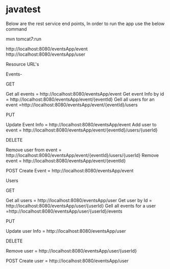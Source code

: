 # javatest
Below are the rest service end points, In order to run the app use the below command

mvn tomcat7:run

http://localhost:8080/eventsApp/event
http://localhost:8080/eventsApp/user

Resource URL's

Events-

GET

Get all events = http://localhost:8080/eventsApp/event
Get event Info by id = http://localhost:8080/eventsApp/event/{eventId}
Gell all users for an event =http://localhost:8080/eventsApp/event/{eventId}/users

PUT

Update Event Info = http://localhost:8080/eventsApp/event
Add user to event = http://localhost:8080/eventsApp/event/{eventId}/users/{userId}

DELETE

Remove user from event = http://localhost:8080/eventsApp/event/{eventId}/users/{userId}
Remove event = http://localhost:8080/eventsApp/event/{eventId}

POST
Create Event = http://localhost:8080/eventsApp/event

Users

GET

Get all users = http://localhost:8080/eventsApp/user
Get  user by Id = http://localhost:8080/eventsApp/user/{userId}
Gell all events for a user =http://localhost:8080/eventsApp/user/{userId}/events

PUT

Update user Info = http://localhost:8080/eventsApp/user

DELETE

Remove user = http://localhost:8080/eventsApp/user/{userId}

POST
Create user = http://localhost:8080/eventsApp/user
